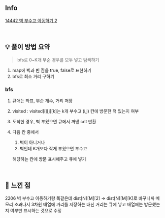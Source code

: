 ## Info

[14442 벽 부수고 이동하기 2](https://www.acmicpc.net/problem/14442)

<br>

## 💡 풀이 방법 요약

> bfs로 0~K개 부순 경우를 모두 넣고 탐색하기

1. map에 벽과 빈 칸을 true, false로 표현하기
2. bfs로 최소 거리 구하기

### bfs
1. 큐애는 좌표, 부순 개수, 거리 저장
2. visited : visited[i][j][k]는 k개 부수고 (i,j) 칸에 방문한 적 있는지 여부
3. 도착한 경우, 벽 부쉈으면 큐에서 꺼낸 cnt 반환
4. 다음 칸 중에서
   1. 벽이 아니거나
   2. 벽인데 K개보다 작게 부쉈으면 부수고
   
    해당하는 칸에 방문 표시해주고 큐에 넣기
   

<br>

## 🙂 느낀 점
2206 벽 부수고 이동하기랑 똑같은데 dist[N][M][2] -> dist[N][M][K]로 바꾸니까 메모리 초과나서 3차원 배열에 거리를 저장하는 대신 거리는 큐에 넣고 배열에는 방문했는지 여부만 표시하는 것으로 수정